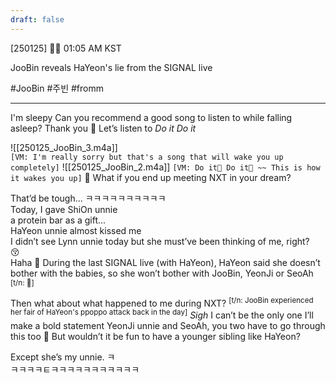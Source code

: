 ```yaml
---
draft: false
---
```

[250125] 🐣💭 01:05 AM KST

JooBin reveals HaYeon's lie from the SIGNAL live

#JooBin #주빈 #fromm
___
I'm sleepy
Can you recommend a good song to listen to while falling asleep?
Thank you
🫧 Let’s listen to *Do it Do it*


![[250125_JooBin_3.m4a]]  
  `[VM: I'm really sorry but that's a song that will wake you up completely]`
![[250125_JooBin_2.m4a]]
`[VM: Do it🎵 Do it🎵 ~~ This is how it wakes you up]`
🫧 What if you end up meeting NXT in your dream?  

That’d be tough...
ㅋㅋㅋㅋㅋㅋㅋㅋㅋㅋ  
Today, I gave ShiOn unnie  
a protein bar as a gift...  
HaYeon unnie almost kissed me  
I didn’t see Lynn unnie today 
but she must’ve been thinking of me, right?   
😚  
Haha 
🫧 During the last SIGNAL live (with HaYeon), HaYeon said she doesn’t bother with the babies, so she won’t bother with JooBin, YeonJi or SeoAh <sup>[t/n: 💋]</sup>

Then what about what happened to me during NXT? 
<sup>[t/n: JooBin experienced her fair of HaYeon's ppoppo attack back in the day]</sup> 
*Sigh* 
I can’t be the only one
I’ll make a bold statement
YeonJi unnie and SeoAh, you two have to go through this too 
🫧 But wouldn’t it be fun to have a younger sibling like HaYeon?

Except she’s my unnie.
ㅋ  
ㅋㅋㅋㅋㅌㅋㅋㅋㅋㅋㅋㅋㅋㅋㅋㅋ  